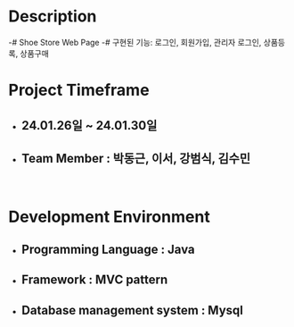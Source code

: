 
# Description  

 -# Shoe Store Web Page 
 -# 구현된 기능:  로그인, 회원가입, 관리자 로그인, 상품등록, 상품구매 
<br>

# Project Timeframe

- ## 24.01.26일 ~ 24.01.30일


- ## Team Member : 박동근, 이서, 강범식, 김수민
<br>

# Development Environment


- ## Programming Language : Java 


- ## Framework : MVC pattern


- ## Database management system : Mysql


